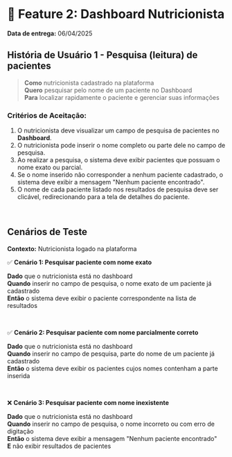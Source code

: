 # 📌 Feature 2: Dashboard Nutricionista
**Data de entrega:** 06/04/2025

## História de Usuário 1 - Pesquisa (leitura) de pacientes 
> **Como** nutricionista cadastrado na plataforma <br>
> **Quero** pesquisar pelo nome de um paciente no Dashboard <br>
> **Para** localizar rapidamente o paciente e gerenciar suas informações

### Critérios de Aceitação:
1. O nutricionista deve visualizar um campo de pesquisa de pacientes no **Dashboard**.
2. O nutricionista pode inserir o nome completo ou parte dele no campo de pesquisa.
3. Ao realizar a pesquisa, o sistema deve exibir pacientes que possuam o nome exato ou parcial.
4. Se o nome inserido não corresponder a nenhum paciente cadastrado, o sistema deve exibir a mensagem "Nenhum paciente encontrado".
5. O nome de cada paciente listado nos resultados de pesquisa deve ser clicável, redirecionando para a tela de detalhes do paciente.


<br>


## Cenários de Teste
**Contexto:** Nutricionista logado na plataforma

✅ **Cenário 1: Pesquisar paciente com nome exato** 

**Dado** que o nutricionista está no dashboard <br>
**Quando** inserir no campo de pesquisa, o nome exato de um paciente já cadastrado  <br>
**Então** o sistema deve exibir o paciente correspondente na lista de resultados

<br>

✅ **Cenário 2: Pesquisar paciente com nome parcialmente correto** 

**Dado** que o nutricionista está no dashboard <br>
**Quando** inserir no campo de pesquisa, parte do nome de um paciente já cadastrado  <br>
**Então** o sistema deve exibir os pacientes cujos nomes contenham a parte inserida

<br>

❌ **Cenário 3: Pesquisar paciente com nome inexistente**

**Dado** que o nutricionista está no dashboard <br>
**Quando** inserir no campo de pesquisa, o nome incorreto ou com erro de digitação  <br>
**Então** o sistema deve exibir a mensagem "Nenhum paciente encontrado" <br>
**E** não exibir resultados de pacientes


